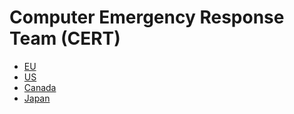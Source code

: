 # Computer Emergency Response Team (CERT)

* [EU](https://cert.europa.eu/)
* [US](https://www.cisa.gov/uscert/)
* [Canada](https://www.cyber.gc.ca/en)
* [Japan](https://www.jpcert.or.jp/english/)
